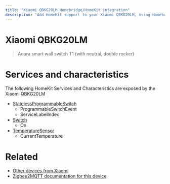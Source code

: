 ```yaml
---
title: "Xiaomi QBKG20LM Homebridge/HomeKit integration"
description: "Add HomeKit support to your Xiaomi QBKG20LM, using Homebridge, Zigbee2MQTT and homebridge-z2m."
---
```

<!---
This file has been GENERATED using src/docgen/docgen.ts
DO NOT EDIT THIS FILE MANUALLY!
-->
# Xiaomi QBKG20LM
> Aqara smart wall switch T1 (with neutral, double rocker)


# Services and characteristics
The following HomeKit Services and Characteristics are exposed by
the Xiaomi QBKG20LM

* [StatelessProgrammableSwitch](../../action.md)
  * ProgrammableSwitchEvent
  * ServiceLabelIndex
* [Switch](../../switch.md)
  * On
* [TemperatureSensor](../../sensors.md)
  * CurrentTemperature


# Related
* [Other devices from Xiaomi](../index.md#xiaomi)
* [Zigbee2MQTT documentation for this device](https://www.zigbee2mqtt.io/devices/QBKG20LM.html)